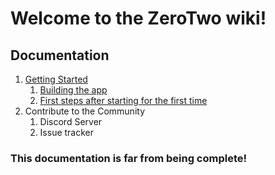 # Welcome to the ZeroTwo wiki!

## Documentation
1. [Getting Started](Getting-started)
    1. [Building the app](Getting-started#building-the-app)
    1. [First steps after starting for the first time](Getting-started#first-steps-after-starting-for-the-first-time)
1. Contribute to the Community
    1. Discord Server
    1. Issue tracker


### This documentation is far from being complete!
